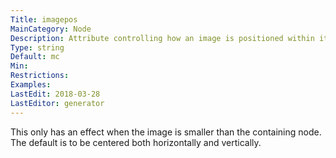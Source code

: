 ```yaml
---
Title: imagepos
MainCategory: Node
Description: Attribute controlling how an image is positioned within its containing node.
Type: string
Default: mc
Min: 
Restrictions: 
Examples: 
LastEdit: 2018-03-28
LastEditor: generator
---
```


This only has an effect when the image is smaller than the containing node. The default is to be centered both horizontally and vertically.
